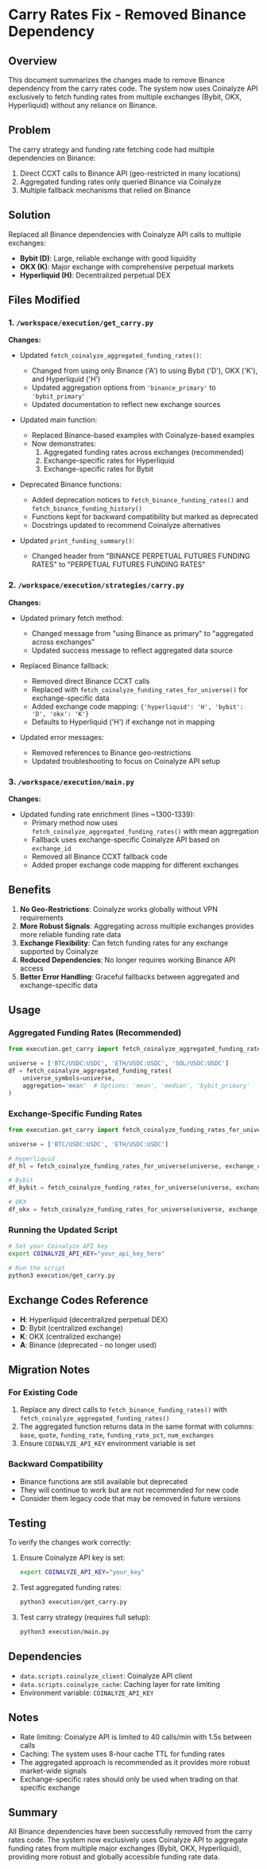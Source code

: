 # Carry Rates Fix - Removed Binance Dependency

## Overview
This document summarizes the changes made to remove Binance dependency from the carry rates code. The system now uses Coinalyze API exclusively to fetch funding rates from multiple exchanges (Bybit, OKX, Hyperliquid) without any reliance on Binance.

## Problem
The carry strategy and funding rate fetching code had multiple dependencies on Binance:
1. Direct CCXT calls to Binance API (geo-restricted in many locations)
2. Aggregated funding rates only queried Binance via Coinalyze
3. Multiple fallback mechanisms that relied on Binance

## Solution
Replaced all Binance dependencies with Coinalyze API calls to multiple exchanges:
- **Bybit (D)**: Large, reliable exchange with good liquidity
- **OKX (K)**: Major exchange with comprehensive perpetual markets
- **Hyperliquid (H)**: Decentralized perpetual DEX

## Files Modified

### 1. `/workspace/execution/get_carry.py`
**Changes:**
- Updated `fetch_coinalyze_aggregated_funding_rates()`:
  - Changed from using only Binance ('A') to using Bybit ('D'), OKX ('K'), and Hyperliquid ('H')
  - Updated aggregation options from `'binance_primary'` to `'bybit_primary'`
  - Updated documentation to reflect new exchange sources

- Updated main function:
  - Replaced Binance-based examples with Coinalyze-based examples
  - Now demonstrates:
    1. Aggregated funding rates across exchanges (recommended)
    2. Exchange-specific rates for Hyperliquid
    3. Exchange-specific rates for Bybit

- Deprecated Binance functions:
  - Added deprecation notices to `fetch_binance_funding_rates()` and `fetch_binance_funding_history()`
  - Functions kept for backward compatibility but marked as deprecated
  - Docstrings updated to recommend Coinalyze alternatives

- Updated `print_funding_summary()`:
  - Changed header from "BINANCE PERPETUAL FUTURES FUNDING RATES" to "PERPETUAL FUTURES FUNDING RATES"

### 2. `/workspace/execution/strategies/carry.py`
**Changes:**
- Updated primary fetch method:
  - Changed message from "using Binance as primary" to "aggregated across exchanges"
  - Updated success message to reflect aggregated data source

- Replaced Binance fallback:
  - Removed direct Binance CCXT calls
  - Replaced with `fetch_coinalyze_funding_rates_for_universe()` for exchange-specific data
  - Added exchange code mapping: `{'hyperliquid': 'H', 'bybit': 'D', 'okx': 'K'}`
  - Defaults to Hyperliquid ('H') if exchange not in mapping

- Updated error messages:
  - Removed references to Binance geo-restrictions
  - Updated troubleshooting to focus on Coinalyze API setup

### 3. `/workspace/execution/main.py`
**Changes:**
- Updated funding rate enrichment (lines ~1300-1339):
  - Primary method now uses `fetch_coinalyze_aggregated_funding_rates()` with mean aggregation
  - Fallback uses exchange-specific Coinalyze API based on `exchange_id`
  - Removed all Binance CCXT fallback code
  - Added proper exchange code mapping for different exchanges

## Benefits

1. **No Geo-Restrictions**: Coinalyze works globally without VPN requirements
2. **More Robust Signals**: Aggregating across multiple exchanges provides more reliable funding rate data
3. **Exchange Flexibility**: Can fetch funding rates for any exchange supported by Coinalyze
4. **Reduced Dependencies**: No longer requires working Binance API access
5. **Better Error Handling**: Graceful fallbacks between aggregated and exchange-specific data

## Usage

### Aggregated Funding Rates (Recommended)
```python
from execution.get_carry import fetch_coinalyze_aggregated_funding_rates

universe = ['BTC/USDC:USDC', 'ETH/USDC:USDC', 'SOL/USDC:USDC']
df = fetch_coinalyze_aggregated_funding_rates(
    universe_symbols=universe,
    aggregation='mean'  # Options: 'mean', 'median', 'bybit_primary'
)
```

### Exchange-Specific Funding Rates
```python
from execution.get_carry import fetch_coinalyze_funding_rates_for_universe

universe = ['BTC/USDC:USDC', 'ETH/USDC:USDC']

# Hyperliquid
df_hl = fetch_coinalyze_funding_rates_for_universe(universe, exchange_code='H')

# Bybit
df_bybit = fetch_coinalyze_funding_rates_for_universe(universe, exchange_code='D')

# OKX
df_okx = fetch_coinalyze_funding_rates_for_universe(universe, exchange_code='K')
```

### Running the Updated Script
```bash
# Set your Coinalyze API key
export COINALYZE_API_KEY="your_api_key_here"

# Run the script
python3 execution/get_carry.py
```

## Exchange Codes Reference
- **H**: Hyperliquid (decentralized perpetual DEX)
- **D**: Bybit (centralized exchange)
- **K**: OKX (centralized exchange)
- **A**: Binance (deprecated - no longer used)

## Migration Notes

### For Existing Code
1. Replace any direct calls to `fetch_binance_funding_rates()` with `fetch_coinalyze_aggregated_funding_rates()`
2. The aggregated function returns data in the same format with columns: `base`, `quote`, `funding_rate`, `funding_rate_pct`, `num_exchanges`
3. Ensure `COINALYZE_API_KEY` environment variable is set

### Backward Compatibility
- Binance functions are still available but deprecated
- They will continue to work but are not recommended for new code
- Consider them legacy code that may be removed in future versions

## Testing
To verify the changes work correctly:

1. Ensure Coinalyze API key is set:
   ```bash
   export COINALYZE_API_KEY="your_key"
   ```

2. Test aggregated funding rates:
   ```bash
   python3 execution/get_carry.py
   ```

3. Test carry strategy (requires full setup):
   ```bash
   python3 execution/main.py
   ```

## Dependencies
- `data.scripts.coinalyze_client`: Coinalyze API client
- `data.scripts.coinalyze_cache`: Caching layer for rate limiting
- Environment variable: `COINALYZE_API_KEY`

## Notes
- Rate limiting: Coinalyze API is limited to 40 calls/min with 1.5s between calls
- Caching: The system uses 8-hour cache TTL for funding rates
- The aggregated approach is recommended as it provides more robust market-wide signals
- Exchange-specific rates should only be used when trading on that specific exchange

## Summary
All Binance dependencies have been successfully removed from the carry rates code. The system now exclusively uses Coinalyze API to aggregate funding rates from multiple major exchanges (Bybit, OKX, Hyperliquid), providing more robust and globally accessible funding rate data.
